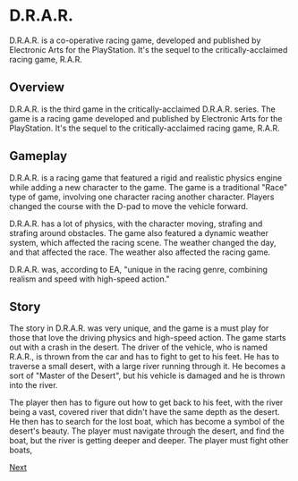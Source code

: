 # D.R.A.R.

D.R.A.R. is a co-operative racing game, developed and published by Electronic Arts for the PlayStation. It's the sequel to the critically-acclaimed racing game, R.A.R.

## Overview

D.R.A.R. is the third game in the critically-acclaimed D.R.A.R. series. The game is a racing game developed and published by Electronic Arts for the PlayStation. It's the sequel to the critically-acclaimed racing game, R.A.R.

## Gameplay

D.R.A.R. is a racing game that featured a rigid and realistic physics engine while adding a new character to the game. The game is a traditional "Race" type of game, involving one character racing another character. Players changed the course with the D-pad to move the vehicle forward.

D.R.A.R. has a lot of physics, with the character moving, strafing and strafing around obstacles. The game also featured a dynamic weather system, which affected the racing scene. The weather changed the day, and that affected the race. The weather also affected the racing game.

D.R.A.R. was, according to EA, "unique in the racing genre, combining realism and speed with high-speed action."

## Story

The story in D.R.A.R. was very unique, and the game is a must play for those that love the driving physics and high-speed action. The game starts out with a crash in the desert. The driver of the vehicle, who is named R.A.R., is thrown from the car and has to fight to get to his feet. He has to traverse a small desert, with a large river running through it. He becomes a sort of "Master of the Desert", but his vehicle is damaged and he is thrown into the river.

The player then has to figure out how to get back to his feet, with the river being a vast, covered river that didn't have the same depth as the desert. He then has to search for the lost boat, which has become a symbol of the desert's beauty. The player must navigate through the desert, and find the boat, but the river is getting deeper and deeper. The player must fight other boats,

[Next](020.md)